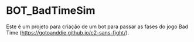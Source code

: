 # BOT_BadTimeSim
Este é um projeto para criação de um bot para passar as fases do jogo Bad Time (https://gotoanddie.github.io/c2-sans-fight/).
